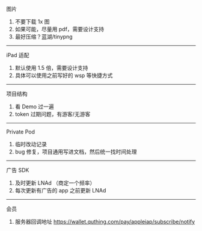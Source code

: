 图片
1. 不要下载 1x 图
2. 如果可能，尽量用 pdf，需要设计支持
3. 最好压缩？蓝湖/tinypng

---

iPad 适配
1. 默认使用 1.5 倍，需要设计支持
2. 具体可以使用之前写好的 wsp 等快捷方式

---

项目结构
1. 看 Demo 过一遍
2. token 过期问题，有游客/无游客

---

Private Pod
1. 临时改动记录
2. bug 修复，项目通用写进文档，然后统一找时间处理

---

广告 SDK
1. 及时更新 LNAd （商定一个频率）
2. 每次更新有广告的 app 之前更新 LNAd

---

会员
1. 服务器回调地址 https://wallet.quthing.com/pay/appleiap/subscribe/notify
